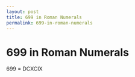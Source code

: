 ```yaml
---
layout: post
title: 699 in Roman Numerals
permalink: 699-in-roman-numerals
---
```


# 699 in Roman Numerals

699 = DCXCIX
